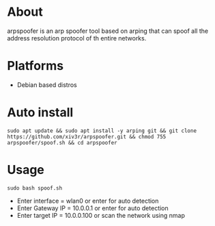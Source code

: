 # About 
arpspoofer is an arp spoofer tool based on arping that can spoof all the address resolution protocol of th entire networks.

# Platforms
- Debian based distros

# Auto install
```
sudo apt update && sudo apt install -y arping git && git clone https://github.com/xiv3r/arpspoofer.git && chmod 755 arpspoofer/spoof.sh && cd arpspoofer
```
# Usage
```
sudo bash spoof.sh
```
- Enter interface  = wlan0 or enter for auto detection 
- Enter Gateway IP = 10.0.0.1 or enter for auto detection
- Enter target IP  = 10.0.0.100 or scan the network using nmap
